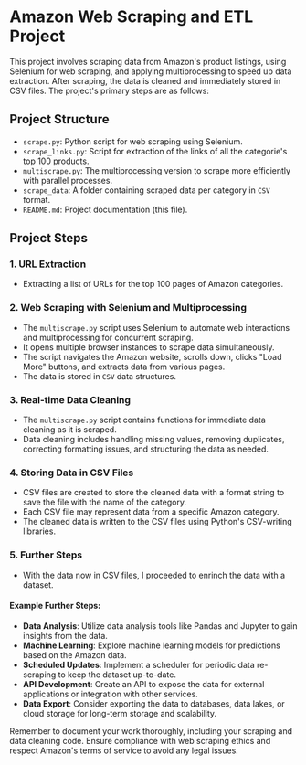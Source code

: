 # Amazon Web Scraping and ETL Project

This project involves scraping data from Amazon's product listings, using Selenium for web scraping, and applying multiprocessing to speed up data extraction. After scraping, the data is cleaned and immediately stored in CSV files. The project's primary steps are as follows:

## Project Structure

- `scrape.py`: Python script for web scraping using Selenium.
- `scrape_links.py`: Script for extraction of the links of all the categorie's top 100 products.
- `multiscrape.py`: The multiprocessing version to scrape more efficiently with parallel processes.
- `scrape_data`: A folder containing scraped data per category in `CSV` format.
- `README.md`: Project documentation (this file).


## Project Steps

### 1. URL Extraction

- Extracting a list of URLs for the top 100 pages of Amazon categories.

### 2. Web Scraping with Selenium and Multiprocessing

- The `multiscrape.py` script uses Selenium to automate web interactions and multiprocessing for concurrent scraping.
- It opens multiple browser instances to scrape data simultaneously.
- The script navigates the Amazon website, scrolls down, clicks "Load More" buttons, and extracts data from various pages.
- The data is stored in `CSV` data structures.

### 3. Real-time Data Cleaning

- The `multiscrape.py` script contains functions for immediate data cleaning as it is scraped.
- Data cleaning includes handling missing values, removing duplicates, correcting formatting issues, and structuring the data as needed.

### 4. Storing Data in CSV Files

- CSV files are created to store the cleaned data with a format string to save the file with the name of the category.
- Each CSV file may represent data from a specific Amazon category.
- The cleaned data is written to the CSV files using Python's CSV-writing libraries.

### 5. Further Steps

- With the data now in CSV files, I proceeded to enrinch the data with a dataset.

#### Example Further Steps:

- **Data Analysis**: Utilize data analysis tools like Pandas and Jupyter to gain insights from the data.
- **Machine Learning**: Explore machine learning models for predictions based on the Amazon data.
- **Scheduled Updates**: Implement a scheduler for periodic data re-scraping to keep the dataset up-to-date.
- **API Development**: Create an API to expose the data for external applications or integration with other services.
- **Data Export**: Consider exporting the data to databases, data lakes, or cloud storage for long-term storage and scalability.

Remember to document your work thoroughly, including your scraping and data cleaning code. Ensure compliance with web scraping ethics and respect Amazon's terms of service to avoid any legal issues.
